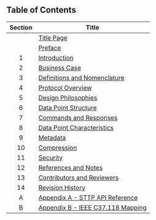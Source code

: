 ## Table of Contents

| Section | Title |
|:-------:|---------|
|   | [Title Page](TitlePage.md) |
|   | [Preface](Preface.md) |
| 1 | [Introduction](Introduction.md) |
| 2 | [Business Case](BusinessCase.md) |
| 3 | [Definitions and Nomenclature](Definitions.md) |
| 4 | [Protocol Overview](Overview.md) |
| 5 | [Design Philosophies](DesignPhilosophies.md) |
| 6 | [Data Point Structure](DataPointStructure.md) |
| 7 | [Commands and Responses](CommandsAndResponses.md) |
| 8 | [Data Point Characteristics](DataPointCharacteristics.md) |
| 9 | [Metadata](Metadata.md) |
| 10 | [Compression](Compression.md) |
| 11 | [Security](Security.md) |
| 12 | [References and Notes](References.md) |
| 13 | [Contributors and Reviewers](Contributors.md) |
| 14 | [Revision History](History.md) |
|  A | [Appendix A - STTP API Reference ](APIReference.md) |
|  B | [Appendix B - IEEE C37.118 Mapping](IEEE_C37.118Mapping.md) |
